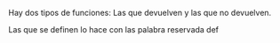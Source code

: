 
Hay dos tipos de funciones: Las que devuelven y las que no devuelven. 

Las que se definen lo hace con las palabra reservada def

